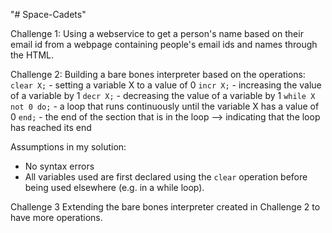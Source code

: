 "# Space-Cadets" 

Challenge 1:
Using a webservice to get a person's name based on their email id from a webpage containing people's email ids and names through the HTML.


Challenge 2:
Building a bare bones interpreter based on the operations:
  `clear X;` - setting a variable X to a value of 0
  `incr X;` - increasing the value of a variable by 1
  `decr X;` - decreasing the value of a variable by 1
  `while X not 0 do;` - a loop that runs continuously until the variable X has a value of 0
  `end;` - the end of the section that is in the loop --> indicating that the loop has reached its end

Assumptions in my solution:
- No syntax errors
- All variables used are first declared using the `clear` operation before being used elsewhere (e.g. in a while loop).


Challenge 3
Extending the bare bones interpreter created in Challenge 2 to have more operations.
